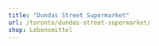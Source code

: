 ```yaml
---
title: "Dundas Street Supermarket"
url: /toronto/dundas-street-supermarket/
shop: Lebensmittel
---
```

